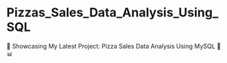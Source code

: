 # Pizzas_Sales_Data_Analysis_Using_SQL
🚀 Showcasing My Latest Project: Pizza Sales Data Analysis Using MySQL 🍕📊
